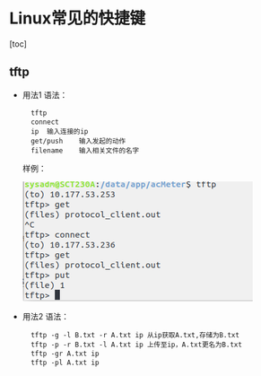 # Linux常见的快捷键

[toc]

## tftp

+ 用法1
    语法：

        tftp
        connect
        ip  输入连接的ip
        get/push    输入发起的动作
        filename    输入相关文件的名字

    样例：

    ![tftp](./.img/LinuxUse3Tftp.png)
+ 用法2
    语法：

        tftp -g -l B.txt -r A.txt ip 从ip获取A.txt,存储为B.txt
        tftp -p -r B.txt -l A.txt ip 上传至ip，A.txt更名为B.txt
        tftp -gr A.txt ip
        tftp -pl A.txt ip
    
